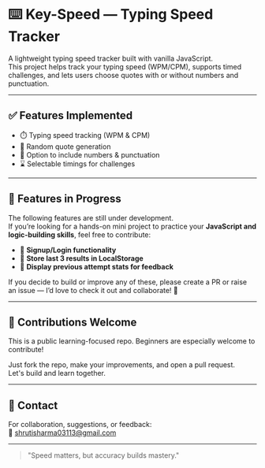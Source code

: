 # ⌨️ Key-Speed — Typing Speed Tracker

A lightweight typing speed tracker built with vanilla JavaScript.  
This project helps track your typing speed (WPM/CPM), supports timed challenges, and lets users choose quotes with or without numbers and punctuation.

---

## ✅ Features Implemented

- ⏱️ Typing speed tracking (WPM & CPM)
- 📜 Random quote generation
- 🔢 Option to include numbers & punctuation
- ⌛ Selectable timings for challenges

---

## 🚧 Features in Progress

The following features are still under development.  
If you’re looking for a hands-on mini project to practice your **JavaScript and logic-building skills**, feel free to contribute:

- 🧾 **Signup/Login functionality**
- 💾 **Store last 3 results in LocalStorage**
- 🧠 **Display previous attempt stats for feedback**

If you decide to build or improve any of these, please create a PR or raise an issue — I’d love to check it out and collaborate! 💬

---

## 🤝 Contributions Welcome

This is a public learning-focused repo. Beginners are especially welcome to contribute!

Just fork the repo, make your improvements, and open a pull request.  
Let's build and learn together.

---

## 📩 Contact

For collaboration, suggestions, or feedback:  
📧 shrutisharma03113@gmail.com

---

> "Speed matters, but accuracy builds mastery."
